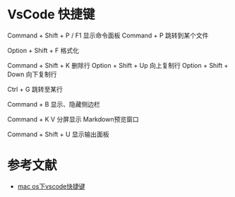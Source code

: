 # VsCode 快捷键

Command + Shift + P / F1 显示命令面板
Command + P 跳转到某个文件

Option + Shift + F 格式化

Command + Shift + K 删除行
Option + Shift + Up 向上复制行
Option + Shift + Down 向下复制行


Ctrl + G 跳转至某行

Command + B 显示、隐藏侧边栏

Command + K V 分屏显示 Markdown预览窗口

Command + Shift + U 显示输出面板


# 参考文献

- [mac os下vscode快捷键](https://www.cnblogs.com/informatics/p/8315339.html)

